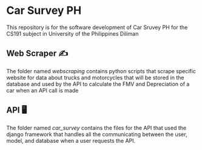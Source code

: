 # Car Survey PH
This repository is for the software development of Car Sruvey PH for the CS191 subject in University of the Philippines Diliman

## Web Scraper :writing_hand:
The folder named *webscraping* contains python scripts that scrape specific website for data about trucks and motorcycles
that will be stored in the database and used by the API to calculate the FMV and Depreciation of a car when an API call is made

## API :desktop_computer:
The folder named *car_survey* contains the files for the API that used the django framework that handles all the communicating between the user, model, and database when a user requests the API.
